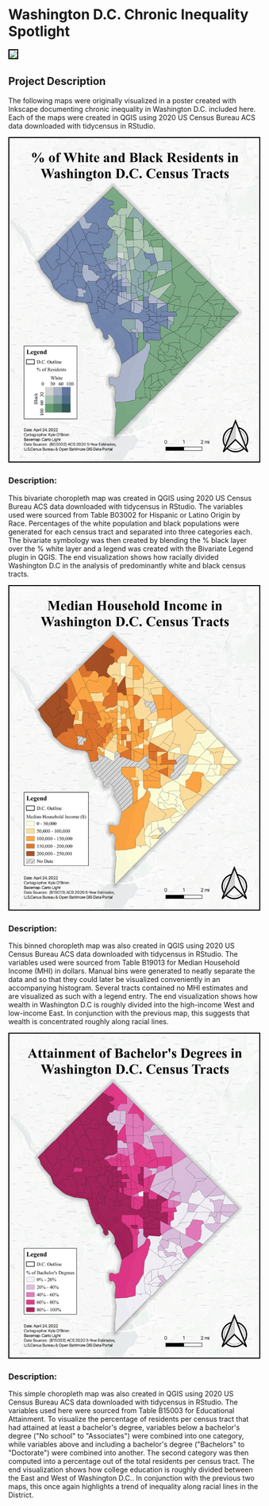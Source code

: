 # Washington D.C. Chronic Inequality Spotlight

<img style="border:2px solid black;" src="/Project383/Project383.5/Project2_383-1.png?raw=true"/>

## Project Description
The following maps were originally visualized in a poster created with Inkscape documenting chronic inequality in Washington D.C. included here. Each of the maps were created in QGIS using 2020 US Census Bureau ACS data downloaded with tidycensus in RStudio.

<img style="border:2px solid black;" src="/Project383/Project383.5/FinalRaceMap-1.png?raw=true"/>

### Description:
This bivariate choropleth map was created in QGIS using 2020 US Census Bureau ACS data downloaded with tidycensus in RStudio. The variables used were sourced from Table B03002 for Hispanic or Latino Origin by Race. Percentages of the white population and black populations were generated for each census tract and separated into three categories each. The bivariate symbology was then created by blending the % black layer over the % white layer and a legend was created with the Bivariate Legend plugin in QGIS. The end visualization shows how racially divided Washington D.C in the analysis of predominantly white and black census tracts. 

<img style="border:2px solid black;" src="/Project383/Project383.6/FinalMHIMap-1.png?raw=true"/>

### Description:
This binned choropleth map was also created in QGIS using 2020 US Census Bureau ACS data downloaded with tidycensus in RStudio. The variables used were sourced from Table B19013 for Median Household Income (MHI) in dollars. Manual bins were generated to neatly separate the data and so that they could later be visualized conveniently in an accompanying histogram. Several tracts contained no MHI estimates and are visualized as such with a legend entry. The end visualization shows how wealth in Washington D.C is roughly divided into the high-income West and low-income East. In conjunction with the previous map, this suggests that wealth is concentrated roughly along racial lines. 

<img style="border:2px solid black;" src="/Project383/Project383.7/FinalEduMap-1.png?raw=true"/>

### Description:
This simple choropleth map was also created in QGIS using 2020 US Census Bureau ACS data downloaded with tidycensus in RStudio. The variables used here were sourced from Table B15003 for Educational Attainment. To visualize the percentage of residents per census tract that had attained at least a bachelor's degree, variables below a bachelor's degree ("No school" to "Associates") were combined into one category, while variables above and including a bachelor's degree ("Bachelors" to "Doctorate") were combined into another. The second category was then computed into a percentage out of the total residents per census tract. The end visualization shows how college education is roughly divided between the East and West of Washington D.C.. In conjunction with the previous two maps, this once again highlights a trend of inequality along racial lines in the District.
